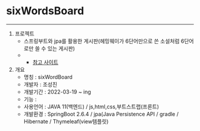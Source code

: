# sixWordsBoard
---

1. 프로젝트
    + 스프링부트와 jpa를 활용한 게시판(헤밍웨이가 6단어만으로 쓴 소설처럼 6단어로만 쓸 수 있는 게시판)
    + * [참고 사이트](http://www.sixwordswriter.cf/)
2. 개요
   + 명칭 : sixWordBoard
   + 개발자 : 조성진
   + 개발기간 : 2022-03-19 ~ ing
   + 기능 : 
   + 사용언어 : JAVA 11(백엔드) / js,html,css,부트스트랩(프론트)
   + 개발환경 : SpringBoot 2.6.4 / jpa(Java Persistence API / gradle / Hibernate / Thymeleaf(view템플릿)
